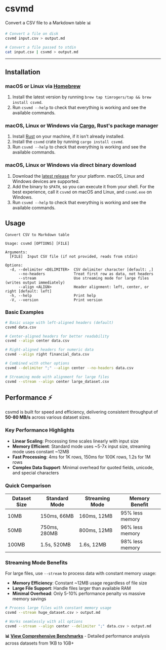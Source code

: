 # csvmd

Convert a CSV file to a Markdown table 📊

```bash
# Convert a file on disk
csvmd input.csv > output.md

# Convert a file passed to stdin
cat input.csv | csvmd > output.md
```

---

## Installation

### macOS or Linux via [Homebrew](https://brew.sh/)

1. Install the latest version by running `brew tap timrogers/tap && brew install csvmd`.
1. Run `csvmd --help` to check that everything is working and see the available commands.

### macOS, Linux or Windows via [Cargo](https://doc.rust-lang.org/cargo/), Rust's package manager

1. Install [Rust](https://www.rust-lang.org/tools/install) on your machine, if it isn't already installed.
1. Install the `csvmd` crate by running `cargo install csvmd`.
1. Run `csvmd --help` to check that everything is working and see the available commands.

### macOS, Linux or Windows via direct binary download

1. Download the [latest release](https://github.com/timrogers/csvmd/releases/latest) for your platform. macOS, Linux and Windows devices are supported.
2. Add the binary to `$PATH`, so you can execute it from your shell. For the best experience, call it `csvmd` on macOS and Linux, and `csvmd.exe` on Windows.
3. Run `csvmd --help` to check that everything is working and see the available commands.

## Usage

```
Convert CSV to Markdown table

Usage: csvmd [OPTIONS] [FILE]

Arguments:
  [FILE]  Input CSV file (if not provided, reads from stdin)

Options:
  -d, --delimiter <DELIMITER>  CSV delimiter character [default: ,]
      --no-headers             Treat first row as data, not headers
      --stream                 Use streaming mode for large files (writes output immediately)
      --align <ALIGN>          Header alignment: left, center, or right [default: left]
  -h, --help                   Print help
  -V, --version                Print version
```

### Basic Examples

```bash
# Basic usage with left-aligned headers (default)
csvmd data.csv

# Center-aligned headers for better readability
csvmd --align center data.csv

# Right-aligned headers for numeric data
csvmd --align right financial_data.csv

# Combined with other options
csvmd --delimiter ";" --align center --no-headers data.csv

# Streaming mode with alignment for large files
csvmd --stream --align center large_dataset.csv
```

## Performance ⚡

csvmd is built for speed and efficiency, delivering consistent throughput of **50-80 MB/s** across various dataset sizes.

### Key Performance Highlights

- **Linear Scaling**: Processing time scales linearly with input size
- **Memory Efficient**: Standard mode uses ~5-7x input size, streaming mode uses constant ~12MB
- **Fast Processing**: 4ms for 1K rows, 150ms for 100K rows, 1.2s for 1M rows
- **Complex Data Support**: Minimal overhead for quoted fields, unicode, and special characters

### Quick Comparison

| Dataset Size | Standard Mode | Streaming Mode | Memory Benefit |
| --- | --- | --- | --- |
| 10MB | 150ms, 66MB | 160ms, 12MB | 95% less memory |
| 50MB | 750ms, 280MB | 800ms, 12MB | 96% less memory |
| 100MB | 1.5s, 520MB | 1.6s, 12MB | 98% less memory |

### Streaming Mode Benefits

For large files, use `--stream` to process data with constant memory usage:

- **Memory Efficiency**: Constant ~12MB usage regardless of file size
- **Large File Support**: Handle files larger than available RAM  
- **Minimal Overhead**: Only 5-10% performance penalty vs massive memory savings

```bash
# Process large files with constant memory usage
csvmd --stream huge_dataset.csv > output.md

# Works seamlessly with all options
csvmd --stream --align center --delimiter ";" data.csv > output.md
```

**📊 [View Comprehensive Benchmarks](docs/benchmarks.md)** - Detailed performance analysis across datasets from 1KB to 1GB+